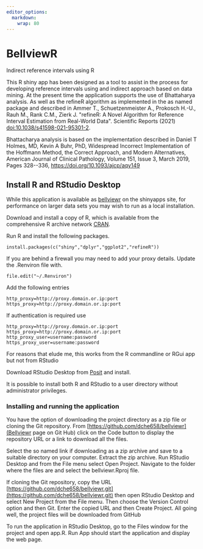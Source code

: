 ```yaml
---
editor_options: 
  markdown: 
    wrap: 80
---
```


# BellviewR

Indirect reference intervals using R

This R shiny app has been designed as a tool to assist in the process for
developing reference intervals using and indirect approach based on data mining.
At the present time the application supports the use of Bhattaharya analysis. As
well as the refineR algorithm as implemented in the as named package and
described in Ammer T., Schuetzenmeister A., Prokosch H.-U., Rauh M., Rank C.M.,
Zierk J. "refineR: A Novel Algorithm for Reference Interval Estimation from
Real-World Data". Scientific Reports (2021) <doi:10.1038/s41598-021-95301-2>.

Bhattacharya analysis is based on the implementation described in Daniel T
Holmes, MD, Kevin A Buhr, PhD, Widespread Incorrect Implementation of the
Hoffmann Method, the Correct Approach, and Modern Alternatives, American Journal
of Clinical Pathology, Volume 151, Issue 3, March 2019, Pages 328--336,
<https://doi.org/10.1093/ajcp/aqy149>

## Install R and RStudio Desktop

While this application is available as
[bellviewr](https://grasstree.shinyapps.io/bellviewr/) on the shinyapps site,
for performance on larger data sets you may wish to run as a local installation.

Download and install a copy of R, which is available from the comprehensive R
archive network [CRAN](https://cran.r-project.org/mirrors.html).

Run R and install the following packages.

    install.packages(c("shiny","dplyr","ggplot2","refineR"))

If you are behind a firewall you may need to add your proxy details. Update the
.Renviron file with.

    file.edit("~/.Renviron")

Add the following entries

    http_proxy=http://proxy.domain.or.ip:port
    https_proxy=http://proxy.domain.or.ip:port

If authentication is required use

    http_proxy=http://proxy.domain.or.ip:port
    https_proxy=http://proxy.domain.or.ip:port
    http_proxy_user=username:password
    https_proxy_user=username:password

For reasons that elude me, this works from the R commandline or RGui app but not
from RStudio

Download RStudio Desktop from
[Posit](https://posit.co/download/rstudio-desktop/) and install.

It is possible to install both R and RStudio to a user directory without
administrator privileges.

### Installing and running the application

You have the option of downloading the project directory as a zip file or
cloning the Git repository. From [https://github.com/dche658/bellviewr](Bellviewr page on Git Hub) click on the Code button to display
the repository URL or a link to download all the files.

Select the so named link if downloading as a zip archive and save to a suitable
directory on your computer. Extract the zip archive. Run RStudio Desktop and
from the File menu select Open Project. Navigate to the folder where the files
are and select the bellviewr.Rproj file.

If cloning the Git repository, copy the URL
[https://github.com/dche658/bellviewr.git](https://github.com/dche658/bellviewr.git)
then open RStudio Desktop and select New Project from the File menu. Then choose
the Version Control option and then Git. Enter the copied URL and then Create 
Project. All going well, the project files will be downloaded from GitHub

To run the application in RStudio Desktop, go to the Files window for the project
and open app.R. Run App should start the application and display the web page.


